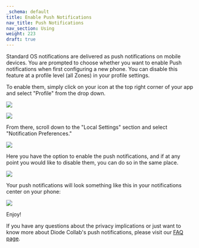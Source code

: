 ```yaml
---
_schema: default
title: Enable Push Notifications
nav_title: Push Notifications
nav_section: Using
weight: 223
draft: true
---
```

Standard OS notifications are delivered as push notifications on mobile devices. You are prompted to choose whether you want to enable Push notifications when first configuring a new phone. You can disable this feature at a profile level (all Zones) in your profile settings.

To enable them, simply click on your icon at the top right corner of your app and select "Profile" from the drop down.

![](/uploads/1st-2.png)

![](/uploads/2nd-1.png)

From there, scroll down to the "Local Settings" section and select "Notification Preferences."

![](/uploads/3rd-1.png)

Here you have the option to enable the push notifications, and if at any point you would like to disable them, you can do so in the same place.

![](/uploads/4th-1.png)

Your push notifications will look something like this in your notifications center on your phone:

![](/uploads/push-notifications.png)

Enjoy!

If you have any questions about the privacy implications or just want to know more about Diode Collab's push notifications, please visit our [FAQ page](https://app.docs.diode.io/docs/faq/how-do-notifications-impact-privacy/#push-notifications).

&nbsp;